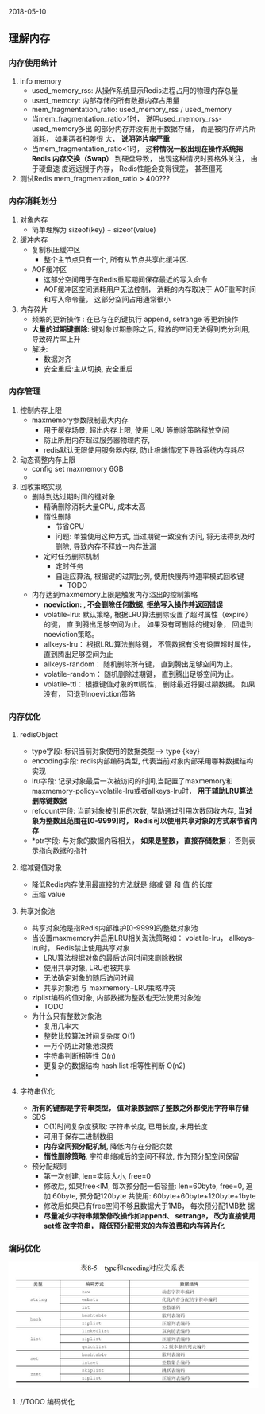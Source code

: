 2018-05-10

## 理解内存

### 内存使用统计
1. info memory
    - used_memory_rss: 从操作系统显示Redis进程占用的物理内存总量 
    - used_memory: 内部存储的所有数据内存占用量
    - mem_fragmentation_ratio: used_memory_rss / used_memory
    - 当mem_fragmentation_ratio>1时， 说明used_memory_rss-used_memory多出
      的部分内存并没有用于数据存储， 而是被内存碎片所消耗， 如果两者相差很
      大， **说明碎片率严重**
    - 当mem_fragmentation_ratio<1时， 这**种情况一般出现在操作系统把Redis
      内存交换（Swap）** 到硬盘导致， 出现这种情况时要格外关注， 由于硬盘速
      度远远慢于内存， Redis性能会变得很差， 甚至僵死
2. 测试Redis  mem_fragmentation_ratio > 400???

### 内存消耗划分
1. 对象内存
    - 简单理解为 sizeof(key) + sizeof(value)
2. 缓冲内存
    - 复制积压缓冲区
        - 整个主节点只有一个, 所有从节点共享此缓冲区. 
    - AOF缓冲区
        - 这部分空间用于在Redis重写期间保存最近的写入命令
        - AOF缓冲区空间消耗用户无法控制， 消耗的内存取决于
          AOF重写时间和写入命令量， 这部分空间占用通常很小
3. 内存碎片
    - 频繁的更新操作 : 在已存在的键执行 append, setrange 等更新操作
    - **大量的过期键删除**: 键对象过期删除之后, 释放的空间无法得到充分利用, 导致碎片率上升
    - 解决:
        - 数据对齐
        - 安全重启:主从切换, 安全重启

### 内存管理
1. 控制内存上限
    - maxmemory参数限制最大内存
        - 用于缓存场景, 超出内存上限, 使用 LRU 等删除策略释放空间
        - 防止所用内存超过服务器物理内存,
        - redis默认无限使用服务器内存, 防止极端情况下导致系统内存耗尽
2. 动态调整内存上限
    - config set maxmemory 6GB 
    - 
2. 回收策略实现
    - 删除到达过期时间的键对象
        - 精确删除消耗大量CPU, 成本太高
        - 惰性删除
            - 节省CPU
            - 问题: 单独使用这种方式, 当过期键一致没有访问, 将无法得到及时删除, 导致内存不释放--内存泄漏
        - 定时任务删除机制
            - 定时任务
            - 自适应算法, 根据键的过期比例, 使用快慢两种速率模式回收键
                - TODO
    - 内存达到maxmemory上限是触发内存溢出的控制策略
        - **noeviction: , 不会删除任何数据, 拒绝写入操作并返回错误**
        - volatile-lru: 默认策略, 根据LRU算法删除设置了超时属性（expire） 的键， 直
                       到腾出足够空间为止。 如果没有可删除的键对象， 回退到noeviction策略。
        - allkeys-lru： 根据LRU算法删除键， 不管数据有没有设置超时属性，直到腾出足够空间为止
        - allkeys-random： 随机删除所有键， 直到腾出足够空间为止。
        - volatile-random： 随机删除过期键， 直到腾出足够空间为止。
        - volatile-ttl： 根据键值对象的ttl属性， 删除最近将要过期数据。 如果没有， 回退到noeviction策略

### 内存优化
1. redisObject
    - type字段: 标识当前对象使用的数据类型--> type {key}
    - encoding字段: redis内部编码类型, 代表当前对象内部采用哪种数据结构实现
    - lru字段: 记录对象最后一次被访问的时间,当配置了maxmemory和 maxmemory-policy=volatile-lru或者allkeys-lru时，
     **用于辅助LRU算法删除键数据**
    - refcount字段: 当前对象被引用的次数, 帮助通过引用次数回收内存, 
        **当对象为整数且范围在[0-9999]时， Redis可以使用共享对象的方式来节省内存**
    - *ptr字段: 与对象的数据内容相关， **如果是整数， 直接存储数据**； 否则表示指向数据的指针
    
2. 缩减键值对象
    - 降低Redis内存使用最直接的方法就是 缩减 键 和 值 的长度
    - 压缩 value
3. 共享对象池
    - 共享对象池是指Redis内部维护[0-9999]的整数对象池
    - 当设置maxmemory并启用LRU相关淘汰策略如： volatile-lru， allkeys-lru时， Redis禁止使用共享对象
        - LRU算法根据对象的最后访问时间来删除数据
        - 使用共享对象, LRU也被共享
        - 无法确定对象的随后访问时间
        - 共享对象池 与 maxmemory+LRU策略冲突
    - ziplist编码的值对象, 内部数据为整数也无法使用对象池
        - TODO
    - 为什么只有整数对象池
        - 复用几率大
        - 整数比较算法时间复杂度 O(1)
        - 一万个防止对象池浪费
        - 字符串判断相等性 O(n)
        - 更复杂的数据结构 hash list 相等性判断 O(n2)
        - 
4. 字符串优化
    - **所有的键都是字符串类型， 值对象数据除了整数之外都使用字符串存储**
    - SDS
        - O(1)时间复杂度获取: 字符串长度, 已用长度, 未用长度
        - 可用于保存二进制数组
        - **内存空间预分配机制**, 降低内存在分配次数
        - **惰性删除策略**, 字符串缩减后的空间不释放, 作为预分配空间保留
    - 预分配规则
        - 第一次创建, len=实际大小, free=0
        - 修改后, 如果free<lM, 每次预分配一倍容量: len=60byte, free=0, 追加 60byte, 预分配120byte
        共使用: 60byte+60byte+120byte+1byte 
        - 修改后如果已有free空间不够且数据大于1MB， 每次预分配1MB数
          据
        - **尽量减少字符串频繁修改操作如append、 setrange， 改为直接使用set修
          改字符串， 降低预分配带来的内存浪费和内存碎片化**
          
### 编码优化
![](1.jpg)

1. //TODO  编码优化
    